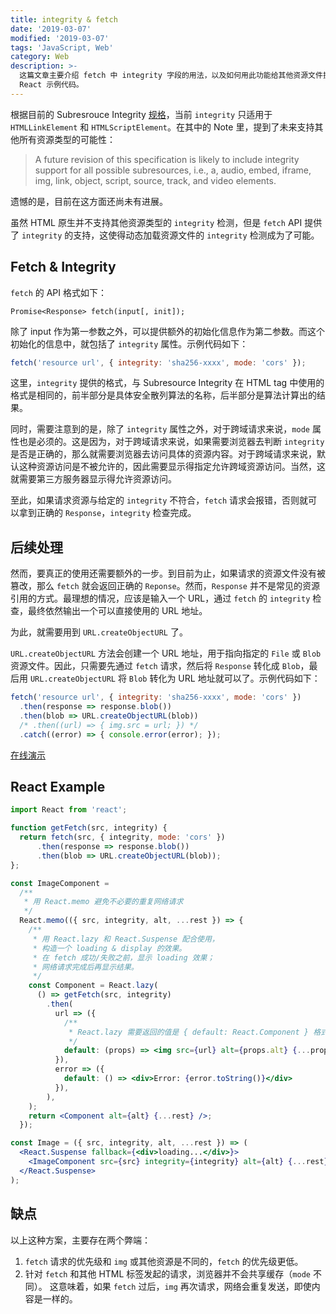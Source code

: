 ```yaml
---
title: integrity & fetch
date: '2019-03-07'
modified: '2019-03-07'
tags: 'JavaScript, Web'
category: Web
description: >-
  这篇文章主要介绍 fetch 中 integrity 字段的用法，以及如何用此功能给其他资源文件提供 integrity 的校验功能（如图片），附带
  React 示例代码。
---
```


根据目前的 Subresrouce Integrity [规格](https://www.w3.org/TR/SRI/)，当前 `integrity` 只适用于 `HTMLLinkElement` 和 `HTMLScriptElement`。在其中的 Note 里，提到了未来支持其他所有资源类型的可能性：

> A future revision of this specification is likely to include integrity support for all possible subresources, i.e., a, audio, embed, iframe, img, link, object, script, source, track, and video elements.

遗憾的是，目前在这方面还尚未有进展。

虽然 HTML 原生并不支持其他资源类型的 `integrity` 检测，但是 `fetch` API 提供了 `integrity` 的支持，这使得动态加载资源文件的 `integrity` 检测成为了可能。

## Fetch & Integrity

`fetch` 的 API 格式如下：

```plain
Promise<Response> fetch(input[, init]);
```

除了 input 作为第一参数之外，可以提供额外的初始化信息作为第二参数。而这个初始化的信息中，就包括了 `integrity` 属性。示例代码如下：

```javascript
fetch('resource url', { integrity: 'sha256-xxxx', mode: 'cors' });
```

这里，`integrity` 提供的格式，与 Subresource Integrity 在 HTML tag 中使用的格式是相同的，前半部分是具体安全散列算法的名称，后半部分是算法计算出的结果。

同时，需要注意到的是，除了 `integrity` 属性之外，对于跨域请求来说，`mode` 属性也是必须的。这是因为，对于跨域请求来说，如果需要浏览器去判断 `integrity` 是否是正确的，那么就需要浏览器去访问具体的资源内容。对于跨域请求来说，默认这种资源访问是不被允许的，因此需要显示得指定允许跨域资源访问。当然，这就需要第三方服务器显示得允许资源访问。

至此，如果请求资源与给定的 `integrity` 不符合，`fetch` 请求会报错，否则就可以拿到正确的 `Response`，`integrity` 检查完成。

## 后续处理

然而，要真正的使用还需要额外的一步。到目前为止，如果请求的资源文件没有被篡改，那么 `fetch` 就会返回正确的 `Reponse`。然而，`Response` 并不是常见的资源引用的方式。最理想的情况，应该是输入一个 URL，通过 `fetch` 的 `integrity` 检查，最终依然输出一个可以直接使用的 URL 地址。

为此，就需要用到 `URL.createObjectURL` 了。

`URL.createObjectURL` 方法会创建一个 URL 地址，用于指向指定的 `File` 或 `Blob` 资源文件。因此，只需要先通过 `fetch` 请求，然后将 `Response` 转化成 `Blob`，最后用 `URL.createObjectURL` 将 `Blob` 转化为 URL 地址就可以了。示例代码如下：

```javascript
fetch('resource url', { integrity: 'sha256-xxxx', mode: 'cors' })
  .then(response => response.blob())
  .then(blob => URL.createObjectURL(blob))
  /* .then((url) => { img.src = url; }) */
  .catch((error) => { console.error(error); });
```

[在线演示](https://laysent.github.io/subresource-integrity-demo/integrity-and-fetch.html)

## React Example

```jsx
import React from 'react';

function getFetch(src, integrity) {
  return fetch(src, { integrity, mode: 'cors' })
      .then(response => response.blob())
      .then(blob => URL.createObjectURL(blob));
};

const ImageComponent =
  /**
   * 用 React.memo 避免不必要的重复网络请求
   */
  React.memo(({ src, integrity, alt, ...rest }) => {
    /**
     * 用 React.lazy 和 React.Suspense 配合使用，
     * 构造一个 loading & display 的效果。
     * 在 fetch 成功/失败之前，显示 loading 效果；
     * 网络请求完成后再显示结果。
     */
    const Component = React.lazy(
      () => getFetch(src, integrity)
        .then(
          url => ({
            /**
             * React.lazy 需要返回的值是 { default: React.Component } 格式
             */
            default: (props) => <img src={url} alt={props.alt} {...props} />,
          }),
          error => ({
            default: () => <div>Error: {error.toString()}</div>
          }),
        ),
    );
    return <Component alt={alt} {...rest} />;
  });

const Image = ({ src, integrity, alt, ...rest }) => (
  <React.Suspense fallback={<div>loading...</div>}>
    <ImageComponent src={src} integrity={integrity} alt={alt} {...rest} />
  </React.Suspense>
);
```

## 缺点

以上这种方案，主要存在两个弊端：

1. `fetch` 请求的优先级和 `img` 或其他资源是不同的，`fetch` 的优先级更低。
2. 针对 `fetch` 和其他 HTML 标签发起的请求，浏览器并不会共享缓存（`mode` 不同）。
  这意味着，如果 `fetch` 过后，`img` 再次请求，网络会重复发送，即使内容是一样的。
